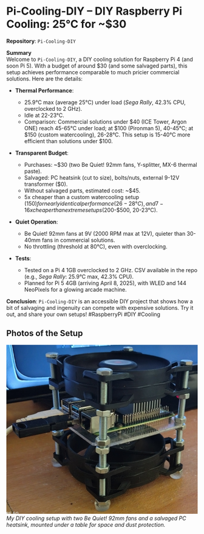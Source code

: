 # Pi-Cooling-DIY – DIY Raspberry Pi Cooling: 25°C for ~$30  
**Repository**: `Pi-Cooling-DIY`

**Summary**  
Welcome to `Pi-Cooling-DIY`, a DIY cooling solution for Raspberry Pi 4 (and soon Pi 5). With a budget of around $30 (and some salvaged parts), this setup achieves performance comparable to much pricier commercial solutions. Here are the details:  

- **Thermal Performance**:  
  - 25.9°C max (average 25°C) under load (*Sega Rally*, 42.3% CPU, overclocked to 2 GHz).  
  - Idle at 22-23°C.  
  - Comparison: Commercial solutions under $40 (ICE Tower, Argon ONE) reach 45-65°C under load; at $100 (Pironman 5), 40-45°C; at $150 (custom watercooling), 26-28°C. This setup is 15-40°C more efficient than solutions under $100.

- **Transparent Budget**:  
  - Purchases: ~$30 (two Be Quiet! 92mm fans, Y-splitter, MX-6 thermal paste).  
  - Salvaged: PC heatsink (cut to size), bolts/nuts, external 9-12V transformer ($0).  
  - Without salvaged parts, estimated cost: ~$45.  
  - 5x cheaper than a custom watercooling setup ($150) for nearly identical performance (26-28°C), and 7-16x cheaper than extreme setups ($200-$500, 20-23°C).

- **Quiet Operation**:  
  - Be Quiet! 92mm fans at 9V (2000 RPM max at 12V), quieter than 30-40mm fans in commercial solutions.  
  - No throttling (threshold at 80°C), even with overclocking.

- **Tests**:  
  - Tested on a Pi 4 1GB overclocked to 2 GHz. CSV available in the repo (e.g., *Sega Rally*: 25.9°C max, 42.3% CPU).  
  - Planned for Pi 5 4GB (arriving April 8, 2025), with WLED and 144 NeoPixels for a glowing arcade machine.

**Conclusion**: `Pi-Cooling-DIY` is an accessible DIY project that shows how a bit of salvaging and ingenuity can compete with expensive solutions. Try it out, and share your own setups! #RaspberryPi #DIY #Cooling

## Photos of the Setup

![DIY Cooling Setup](IMG_20250325_025157419_HDR.jpg)  
*My DIY cooling setup with two Be Quiet! 92mm fans and a salvaged PC heatsink, mounted under a table for space and dust protection.*
